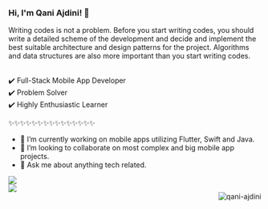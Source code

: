 
### Hi, I'm Qani Ajdini! 👋

Writing codes is not a problem. Before you start writing codes, you should write a detailed scheme of the development and decide and implement the best suitable architecture and design patterns for the project. Algorithms and data structures are also more important than you start writing codes.

<br>
✔️ Full-Stack Mobile App Developer
<br>
✔️ Problem Solver
<br>
✔️ Highly Enthusiastic Learner
<br>

✨✨✨✨✨✨✨✨✨✨✨✨✨✨✨

- 🔭 I’m currently working on mobile apps utilizing Flutter, Swift and Java.
- 👯 I’m looking to collaborate on most complex and big mobile app projects.
- 💬 Ask me about anything tech related.

<img src="https://github-readme-stats.vercel.app/api?username=qani-ajdini&&show_icons=true&include_all_commits=true">
<br>
<img src="https://github-readme-stats.vercel.app/api/top-langs/?username=qani-ajdini&layout=compact" />
<br>
<img align='right' src="https://komarev.com/ghpvc/?username=qani-ajdini" alt="qani-ajdini" />

